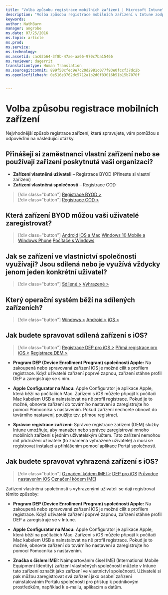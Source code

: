 ```yaml
---
title: "Volba způsobu registrace mobilních zařízení | Microsoft Intune"
description: "Volba způsobu registrace mobilních zařízení v Intune zodpovězením několik jednoduchých dotazů"
keywords: 
author: NathBarn
manager: angrobe
ms.date: 07/25/2016
ms.topic: article
ms.prod: 
ms.service: 
ms.technology: 
ms.assetid: cac62b64-3f8b-47ae-aa66-970c7ba15466
ms.reviewer: dagerrit
translationtype: Human Translation
ms.sourcegitcommit: 899f50cfec9e7c20d2981c077f93e0fccf37dc2b
ms.openlocfilehash: 0e516e3762dc5712a1b2d0f83016b51b15b7070f


---
```


# Volba způsobu registrace mobilních zařízení

Nejvhodnější způsob registrace zařízení, která spravujete, vám pomůžou s odpověďmi na následující otázky.

## **Přinášejí si zaměstnanci vlastní zařízení nebo se používají zařízení poskytnutá vaší organizací?**

  - **Zařízení vlastněná uživateli** – Registrace BYOD (Přineste si vlastní zařízení)
  - **Zařízení vlastněná společností** – Registrace COD

> [!div class="button"]
[Registrace BYOD >](#what-byod-devices-can-your-users-enroll)   
> [!div class="button"]
[Registrace COD >](#are-your-company-owned-devices-shared-or-do-they-have-dedicated-users)

## **Která zařízení BYOD můžou vaši uživatelé zaregistrovat?**

> [!div class="button"]
[Android](/intune/deploy-use/set-up-android-management-with-microsoft-intune) [iOS a Mac](/intune/deploy-use/set-up-ios-and-mac-management-with-microsoft-intune) [Windows 10 Mobile a Windows Phone](/intune/deploy-use/set-up-windows-phone-management-with-microsoft-intune) [Počítače s Windows](/intune/deploy-use/set-up-windows-device-management-with-microsoft-intune)

## **Jak se zařízení ve vlastnictví společnosti využívají? Jsou sdílená nebo je využívá vždycky jenom jeden konkrétní uživatel?**

> [!div class="button"]
[Sdílené >](#what-operating-system-are-your-shared-devices-running)   [Vyhrazené >](#how-will-you-manage-dedicated-ios-devices)


## **Který operační systém běží na sdílených zařízeních?**

  > [!div class="button"]
  [Windows >](/intune/deploy-use/enroll-corporate-owned-devices-with-the-device-enrollment-manager-in-microsoft-intune) [Android >](/intune/deploy-use/enroll-corporate-owned-devices-with-the-device-enrollment-manager-in-microsoft-intune) [iOS >](#how-will-you-manage-shared-ios-devices)

## **Jak budete spravovat sdílená zařízení s iOS?**

  > [!div class="button"]
  [Registrace DEP pro iOS >](/intune/deploy-use/ios-device-enrollment-program-in-microsoft-intune) [Přímá registrace pro iOS >](/intune/deploy-use/ios-direct-enrollment-in-microsoft-intune) [Registrace DEM >](/intune/deploy-use/enroll-corporate-owned-devices-with-the-device-enrollment-manager-in-microsoft-intune)

  - **Program DEP (Device Enrollment Program) společnosti Apple:** Na zakoupená nebo spravovaná zařízení iOS je možné cílit s profilem registrace. Když uživatelé zařízení poprvé zapnou, zařízení stáhne profil DEP a zaregistruje se s ním.

  - **Apple Configurator na Macu:** Apple Configurator je aplikace Apple, která běží na počítačích Mac. Zařízení s iOS můžete připojit k počítači Mac kabelem USB a nainstalovat na ně profil registrace. Pokud je to možné, obnovte zařízení do továrního nastavení a zaregistrujte ho pomocí Pomocníka s nastavením. Pokud zařízení nechcete obnovit do továrního nastavení, použijte tzv. přímou registraci.

  - **Správce registrace zařízení:** Správce registrace zařízení (DEM) služby Intune umožňuje, aby manažer nebo správce zaregistroval mnoho mobilních zařízení s jedním uživatelským účtem. Tato zařízení nemohou mít přidružení uživatele (to znamená vyhrazené uživatele) a musí se registrovat instalací a přihlášením pomocí aplikace Portál společnosti.

## **Jak budete spravovat vyhrazená zařízení s iOS?**

  > [!div class="button"]
  [Označení kódem IMEI >](/intune/deploy-use/specify-corporate-owned-devices-with-international-mobile-equipment-identity-imei-numbers) [DEP pro iOS](/intune/deploy-use/ios-device-enrollment-program-in-microsoft-intune) [Průvodce nastavením iOS](/intune/deploy-use/ios-setup-assistant-enrollment-in-microsoft-intune) [Označení kódem IMEI](/intune/deploy-use/specify-corporate-owned-devices-with-international-mobile-equipment-identity-imei-numbers)

  Zařízení vlastněná společností s vyhrazenými uživateli se dají registrovat těmito způsoby:

  - **Program DEP (Device Enrollment Program) společnosti Apple:** Na zakoupená nebo spravovaná zařízení iOS je možné cílit s profilem registrace. Když uživatelé zařízení poprvé zapnou, zařízení stáhne profil DEP a zaregistruje se v Intune.

  - **Apple Configurator na Macu:** Apple Configurator je aplikace Apple, která běží na počítačích Mac. Zařízení s iOS můžete připojit k počítači Mac kabelem USB a nainstalovat na ně profil registrace. Pokud je to možné, obnovte zařízení do továrního nastavení a zaregistrujte ho pomocí Pomocníka s nastavením.

  - **Značka s číslem IMEI:** Naimportováním čísel IMEI (International Mobile Equipment Identity) zařízení vlastněných společností můžete v Intune tato zařízení označit jako zařízení ve vlastnictví společnosti. Uživatelé si pak můžou zaregistrovat svá zařízení jako osobní zařízení nainstalováním Portálu společnosti pro přístup k podnikovým prostředkům, například k e-mailu, aplikacím a datům.



<!--HONumber=Sep16_HO2-->


